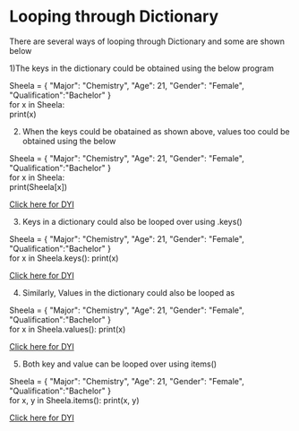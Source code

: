 # Looping through Dictionary

There are several ways of looping through Dictionary and some are shown below

1)The keys in the dictionary could be obtained using the below program

Sheela = { "Major": "Chemistry", "Age": 21, "Gender": "Female", "Qualification":"Bachelor" }\
for x in Sheela:\
  print(x)
  
2) When the keys could be obatained as shown above, values too could be obtained using the below
 
 Sheela = { "Major": "Chemistry", "Age": 21, "Gender": "Female", "Qualification":"Bachelor" }\
for x in Sheela:\
  print(Sheela[x])
  
 [Click here for DYI](https://colab.research.google.com/github/pythoncoder100/practice/blob/master/Looping_through_Dictionary.ipynb)
  
 3) Keys in a dictionary could also be looped over using .keys()

Sheela = { "Major": "Chemistry", "Age": 21, "Gender": "Female", "Qualification":"Bachelor" }\
for x in Sheela.keys():
  print(x)
  
 [Click here for DYI](https://colab.research.google.com/github/pythoncoder100/practice/blob/master/Looping_through_keys()_in_Dictionary.ipynb)
  
 4) Similarly, Values in the dictionary could also be looped as 

Sheela = { "Major": "Chemistry", "Age": 21, "Gender": "Female", "Qualification":"Bachelor" }\
for x in Sheela.values():
  print(x)
  
[Click here for DYI](https://colab.research.google.com/drive/1yDvHsEP-b9wOhABr-QsPw_JTyFjYJbKX#scrollTo=OuiT9zTq977o)

5) Both key and value can be looped over using items()

Sheela = { "Major": "Chemistry", "Age": 21, "Gender": "Female", "Qualification":"Bachelor" }\
for x, y in Sheela.items():
  print(x, y)
  
[Click here for DYI](https://colab.research.google.com/github/pythoncoder100/practice/blob/master/Looping_through_Dictionary_using_items().ipynb)




 
 


